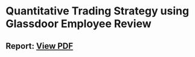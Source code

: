 # Quantitative Trading Strategy using Glassdoor Employee Review
## Report: [View PDF](https://github.com/alvinku0/4359_group5/blob/main/FINA4359%20Group%205%20Report.pdf)
